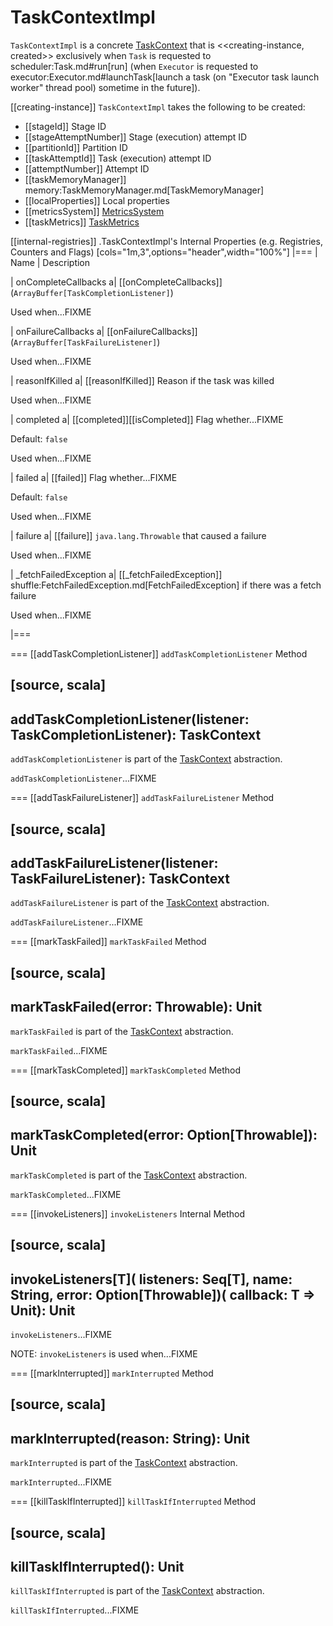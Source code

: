 # TaskContextImpl

`TaskContextImpl` is a concrete [TaskContext](TaskContext.md) that is <<creating-instance, created>> exclusively when `Task` is requested to scheduler:Task.md#run[run] (when `Executor` is requested to executor:Executor.md#launchTask[launch a task (on "Executor task launch worker" thread pool) sometime in the future]).

[[creating-instance]]
`TaskContextImpl` takes the following to be created:

* [[stageId]] Stage ID
* [[stageAttemptNumber]] Stage (execution) attempt ID
* [[partitionId]] Partition ID
* [[taskAttemptId]] Task (execution) attempt ID
* [[attemptNumber]] Attempt ID
* [[taskMemoryManager]] memory:TaskMemoryManager.md[TaskMemoryManager]
* [[localProperties]] Local properties
* [[metricsSystem]] [MetricsSystem](../metrics/MetricsSystem.md)
* [[taskMetrics]] [TaskMetrics](../executor/TaskMetrics.md)

[[internal-registries]]
.TaskContextImpl's Internal Properties (e.g. Registries, Counters and Flags)
[cols="1m,3",options="header",width="100%"]
|===
| Name
| Description

| onCompleteCallbacks
a| [[onCompleteCallbacks]] (`ArrayBuffer[TaskCompletionListener]`)

Used when...FIXME

| onFailureCallbacks
a| [[onFailureCallbacks]] (`ArrayBuffer[TaskFailureListener]`)

Used when...FIXME

| reasonIfKilled
a| [[reasonIfKilled]] Reason if the task was killed

Used when...FIXME

| completed
a| [[completed]][[isCompleted]] Flag whether...FIXME

Default: `false`

Used when...FIXME

| failed
a| [[failed]] Flag whether...FIXME

Default: `false`

Used when...FIXME

| failure
a| [[failure]] `java.lang.Throwable` that caused a failure

Used when...FIXME

| _fetchFailedException
a| [[_fetchFailedException]] shuffle:FetchFailedException.md[FetchFailedException] if there was a fetch failure

Used when...FIXME

|===

=== [[addTaskCompletionListener]] `addTaskCompletionListener` Method

[source, scala]
----
addTaskCompletionListener(listener: TaskCompletionListener): TaskContext
----

`addTaskCompletionListener` is part of the [TaskContext](TaskContext.md#addTaskCompletionListener) abstraction.

`addTaskCompletionListener`...FIXME

=== [[addTaskFailureListener]] `addTaskFailureListener` Method

[source, scala]
----
addTaskFailureListener(listener: TaskFailureListener): TaskContext
----

`addTaskFailureListener` is part of the [TaskContext](TaskContext.md#addTaskFailureListener) abstraction.

`addTaskFailureListener`...FIXME

=== [[markTaskFailed]] `markTaskFailed` Method

[source, scala]
----
markTaskFailed(error: Throwable): Unit
----

`markTaskFailed` is part of the [TaskContext](TaskContext.md#markTaskFailed) abstraction.

`markTaskFailed`...FIXME

=== [[markTaskCompleted]] `markTaskCompleted` Method

[source, scala]
----
markTaskCompleted(error: Option[Throwable]): Unit
----

`markTaskCompleted` is part of the [TaskContext](TaskContext.md#markTaskCompleted) abstraction.

`markTaskCompleted`...FIXME

=== [[invokeListeners]] `invokeListeners` Internal Method

[source, scala]
----
invokeListeners[T](
  listeners: Seq[T],
  name: String,
  error: Option[Throwable])(
  callback: T => Unit): Unit
----

`invokeListeners`...FIXME

NOTE: `invokeListeners` is used when...FIXME

=== [[markInterrupted]] `markInterrupted` Method

[source, scala]
----
markInterrupted(reason: String): Unit
----

`markInterrupted` is part of the [TaskContext](TaskContext.md#markInterrupted) abstraction.

`markInterrupted`...FIXME

=== [[killTaskIfInterrupted]] `killTaskIfInterrupted` Method

[source, scala]
----
killTaskIfInterrupted(): Unit
----

`killTaskIfInterrupted` is part of the [TaskContext](TaskContext.md#killTaskIfInterrupted) abstraction.

`killTaskIfInterrupted`...FIXME
